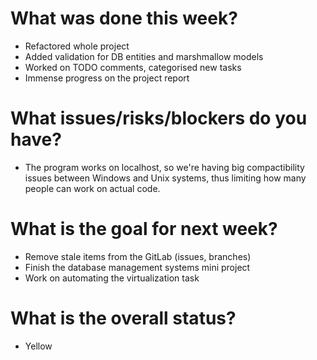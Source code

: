 # What was done this week?

- Refactored whole project
- Added validation for DB entities and marshmallow models
- Worked on TODO comments, categorised new tasks
- Immense progress on the project report

# What issues/risks/blockers do you have?

- The program works on localhost, so we're having big compactibility issues between Windows and Unix systems, thus limiting how many people can work on actual code.

# What is the goal for next week?

- Remove stale items from the GitLab (issues, branches)
- Finish the database management systems mini project
- Work on automating the virtualization task

# What is the overall status?

- Yellow

